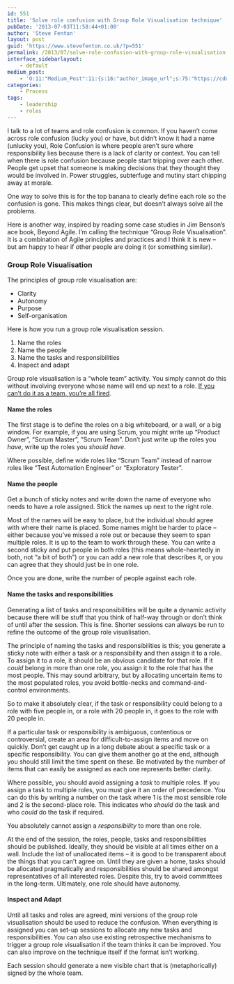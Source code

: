 ```yaml
---
id: 551
title: 'Solve role confusion with Group Role Visualisation technique'
pubDate: '2013-07-03T11:58:44+01:00'
author: 'Steve Fenton'
layout: post
guid: 'https://www.stevefenton.co.uk/?p=551'
permalink: /2013/07/solve-role-confusion-with-group-role-visualisation-technique/
interface_sidebarlayout:
    - default
medium_post:
    - 'O:11:"Medium_Post":11:{s:16:"author_image_url";s:75:"https://cdn-images-1.medium.com/fit/c/400/400/1*eXkhfEuF41g5W_xnc_ydLA.jpeg";s:10:"author_url";s:38:"https://medium.com/@steve.fenton.co.uk";s:11:"byline_name";N;s:12:"byline_email";N;s:10:"cross_link";s:3:"yes";s:2:"id";s:12:"4dff22b470c3";s:21:"follower_notification";s:3:"yes";s:7:"license";s:19:"all-rights-reserved";s:14:"publication_id";s:2:"-1";s:6:"status";s:5:"draft";s:3:"url";s:51:"https://medium.com/@steve.fenton.co.uk/4dff22b470c3";}'
categories:
    - Process
tags:
    - leadership
    - roles
---
```


I talk to a lot of teams and role confusion is common. If you haven’t come across role confusion (lucky you) or have, but didn’t know it had a name (unlucky you), Role Confusion is where people aren’t sure where responsibility lies because there is a lack of clarity or context. You can tell when there is role confusion because people start tripping over each other. People get upset that someone is making decisions that they thought they would be involved in. Power struggles, subterfuge and mutiny start chipping away at morale.

One way to solve this is for the top banana to clearly define each role so the confusion is gone. This makes things clear, but doesn’t always solve all the problems.

Here is another way, inspired by reading some case studies in Jim Benson’s ace book, Beyond Agile. I’m calling the technique “Group Role Visualisation”. It is a combination of Agile principles and practices and I think it is new – but am happy to hear if other people are doing it (or something similar).

### Group Role Visualisation

The principles of group role visualisation are:

- Clarity
- Autonomy
- Purpose
- Self-organisation

Here is how you run a group role visualisation session.

1. Name the roles
2. Name the people
3. Name the tasks and responsibilities
4. Inspect and adapt

Group role visualisation is a “whole team” activity. You simply cannot do this without involving everyone whose name will end up next to a role. [If you can’t do it as a team, you’re all fired](https://youtu.be/pGFGD5pj03M).

#### Name the roles

The first stage is to define the roles on a big whiteboard, or a wall, or a big window. For example, if you are using Scrum, you might write up “Product Owner”, “Scrum Master”, “Scrum Team”. Don’t just write up the roles you *have*, write up the roles you *should have*.

Where possible, define wide roles like “Scrum Team” instead of narrow roles like “Test Automation Engineer” or “Exploratory Tester”.

#### Name the people

Get a bunch of sticky notes and write down the name of everyone who needs to have a role assigned. Stick the names up next to the right role.

Most of the names will be easy to place, but the individual should agree with where their name is placed. Some names might be harder to place – either because you’ve missed a role out or because they seem to span multiple roles. It is up to the team to work through these. You can write a second sticky and put people in both roles (this means whole-heartedly in both, not “a bit of both”) or you can add a new role that describes it, or you can agree that they should just be in one role.

Once you are done, write the number of people against each role.

#### Name the tasks and responsibilities

Generating a list of tasks and responsibilities will be quite a dynamic activity because there will be stuff that you think of half-way through or don’t think of until after the session. This is fine. Shorter sessions can always be run to refine the outcome of the group role visualisation.

The principle of naming the tasks and responsibilities is this; you generate a sticky note with either a task or a responsibility and then assign it to a role. To assign it to a role, it should be an obvious candidate for that role. If it *could* belong in more than one role, you assign it to the role that has the most people. This may sound arbitrary, but by allocating uncertain items to the most populated roles, you avoid bottle-necks and command-and-control environments.

So to make it absolutely clear, if the task or responsibility could belong to a role with five people in, or a role with 20 people in, it goes to the role with 20 people in.

If a particular task or responsibility is ambiguous, contentious or controversial, create an area for difficult-to-assign items and move on quickly. Don’t get caught up in a long debate about a specific task or a specific responsibility. You can give them another go at the end, although you should still limit the time spent on these. Be motivated by the number of items that can easily be assigned as each one represents better clarity.

Where possible, you should avoid assigning a *task* to multiple roles. If you assign a task to multiple roles, you must give it an order of precedence. You can do this by writing a number on the task where 1 is the most sensible role and 2 is the second-place role. This indicates who *should* do the task and who *could* do the task if required.

You absolutely cannot assign a *responsibility* to more than one role.

At the end of the session, the roles, people, tasks and responsibilities should be published. Ideally, they should be visible at all times either on a wall. Include the list of unallocated items – it is good to be transparent about the things that you can’t agree on. Until they are given a home, tasks should be allocated pragmatically and responsibilities should be shared amongst representatives of all interested roles. Despite this, try to avoid committees in the long-term. Ultimately, one role should have autonomy.

#### Inspect and Adapt

Until all tasks and roles are agreed, mini versions of the group role visualisation should be used to reduce the confusion. When everything is assigned you can set-up sessions to allocate any new tasks and responsibilities. You can also use existing retrospective mechanisms to trigger a group role visualisation if the team thinks it can be improved. You can also improve on the technique itself if the format isn’t working.

Each session should generate a new visible chart that is (metaphorically) signed by the whole team.